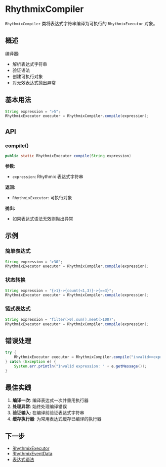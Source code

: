 # RhythmixCompiler

`RhythmixCompiler` 类将表达式字符串编译为可执行的 `RhythmixExecutor` 对象。

## 概述

编译器:
- 解析表达式字符串
- 验证语法
- 创建可执行对象
- 对无效表达式抛出异常

## 基本用法

```java
String expression = ">5";
RhythmixExecutor executor = RhythmixCompiler.compile(expression);
```

## API

### compile()

```java
public static RhythmixExecutor compile(String expression)
```

**参数:**
- `expression`: Rhythmix 表达式字符串

**返回:**
- `RhythmixExecutor`: 可执行对象

**抛出:**
- 如果表达式语法无效则抛出异常

## 示例

### 简单表达式

```java
String expression = ">30";
RhythmixExecutor executor = RhythmixCompiler.compile(expression);
```

### 状态转换

```java
String expression = "{>1}->{count(<1,3)}->{==3}";
RhythmixExecutor executor = RhythmixCompiler.compile(expression);
```

### 链式表达式

```java
String expression = "filter(>0).sum().meet(>100)";
RhythmixExecutor executor = RhythmixCompiler.compile(expression);
```

## 错误处理

```java
try {
    RhythmixExecutor executor = RhythmixCompiler.compile("invalid>>expression");
} catch (Exception e) {
    System.err.println("Invalid expression: " + e.getMessage());
}
```

## 最佳实践

1. **编译一次**: 编译表达式一次并重用执行器
2. **处理异常**: 始终处理编译错误
3. **验证输入**: 在编译前验证表达式字符串
4. **缓存执行器**: 为常用表达式缓存已编译的执行器

## 下一步

- [RhythmixExecutor](./rhythmix-executor)
- [RhythmixEventData](./rhythmix-event-data)
- [表达式语法](../expressions/overview)

